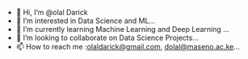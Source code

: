 - 👋 Hi, I’m @olal Darick
- 👀 I’m interested in Data Science and ML...
- 🌱 I’m currently learning Machine Learning and Deep Learning ...
- 💞️ I’m looking to collaborate on Data Science Projects...
- 📫 How to reach me :olaldarick@gmail.com, dolal@maseno.ac.ke...

<!---
Molal/Molal is a ✨ special ✨ repository because its `README.md` (this file) appears on your GitHub profile.
You can click the Preview link to take a look at your changes.
--->
